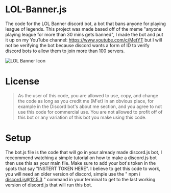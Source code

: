 # LOL-Banner.js
The code for the LOL Banner discord bot, a bot that bans anyone for playing league of legends. This project was made based off of the meme "anyone playing league for more than 30 mins gets banned", I made the bot and put it up on my YouTube channel: https://www.youtube.com/c/MetYT but I will not be verifying the bot because discord wants a form of ID to verify discord bots to allow them to join more than 100 servers.

![LOL Banner Icon](https://github.com/M-et/LOL-Banner.js/blob/main/LOLBannerIcon.png)

# License
>As the user of this code, you are allowed to use, copy, and change the code as long as you credit me (M'et) in an obvious place, for example in the Discord bot's about me section, and you agree to not use this code for commercial use. You are not allowed to profit off of this bot or any variation of this bot you make using this code.
 
# Setup
The bot.js file is the code that will go in your already made discord.js bot, I reccommend watching a simple tutorial on how to make a discord.js bot then use this as your main file. Make sure to add your bot's token in the spots that say "INSTERT TOKEN HERE". I believe to get this code to work, you will need an older version of discord, simple use the " npm i discord.js@12.5.3 " command in your terminal to get to the last working version of discord.js that will run this bot.
